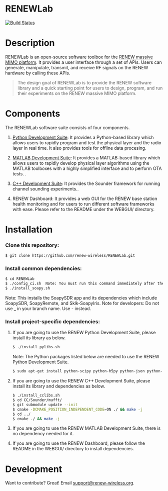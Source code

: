 # RENEWLab

[![Build Status](https://8435d1ad526d.ngrok.io/buildStatus/icon?job=github_public_renewlab%2Ffeat-build-status)](https://8435d1ad526d.ngrok.io/job/github_public_renewlab/job/feat-build-status/)


# Description
RENEWLab is an open-source software toolbox for the [RENEW massive MIMO platform](https://renew-wireless.org). It provides a user interface through a set of APIs. Users can generate, manipulate, transmit, and receive RF signals on the RENEW hardware by calling these APIs. 

> The design goal of RENEWLab is to provide the RENEW software library and a quick starting point for users to design, program, and run their experiments on the RENEW massive MIMO platform. 


# Components
The RENEWLab software suite consists of four components. 

  1. [Python Development Suite](https://docs.renew-wireless.org/dev-suite/design-flows/python-design-flow/): 
     It provides a Python-based library which allows users to rapidly program and test the physical layer and the radio layer in real time. It also provides tools for offline data procesing. 

  2. [MATLAB Development Suite](https://docs.renew-wireless.org/dev-suite/design-flows/matlab-design-flow/): 
     It provides a MATLAB-based library which allows users to rapidly develop physical layer algorithms using the MATLAB toolboxes with a highly simplified interface and to perform OTA tests. . 

  3. [C++ Development Suite](https://docs.renew-wireless.org/dev-suite/design-flows/cpp/): 
     It provides the Sounder framework for running channel sounding experiments.. 

  4. RENEW Dashboard: 
     It provides a web GUI for the RENEW base station health monitoring and for users to run different software frameworks with ease. Please refer to the README under the WEBGUI/ directory. 


# Installation
### Clone this repository: 
```sh
$ git clone https://github.com/renew-wireless/RENEWLab.git
```

### Install common dependencies: 
```sh
$ cd RENEWLab
$ ./config_ci.sh  Note: You must run this command immediately after the cd command if you are a developer.
$ ./install_soapy.sh
```
Note: This installs the SoapySDR app and its dependencies which include SoapySDR, SoapyRemote, and Sklk-SoapyIris. 
Note for developers: Do not use _ in your branch name. Use - instead. 

### Install project-specific dependencies: 
  1. If you are going to use the RENEW Python Development Suite, please install its library as below. 
     ```sh
     $ ./install_pylibs.sh
     ```
     Note: The Python packages listed below are needed to use the RENEW Python Development Suite. 
     ```sh
     $ sudo apt-get install python-scipy python-h5py python-json python-matplotlib transitions
     ```
  2. If you are going to use the RENEW C++ Development Suite, please install its library and dependencies as below. 
     ```sh
     $ ./install_cclibs.sh
     $ cd CC/Sounder/mufft/
     $ git submodule update --init
     $ cmake -DCMAKE_POSITION_INDEPENDENT_CODE=ON ./ && make -j
     $ cd ../
     $ cmake ./ && make -j
     ```
       
  3. If you are going to use the RENEW MATLAB Development Suite, there is no dependency needed for it. 
  4. If you are going to use the RENEW Dashboard, please follow the README in the WEBGUI/ directory to install dependencies. 

# Development

Want to contribute? Great! Email support@renew-wireless.org. 


